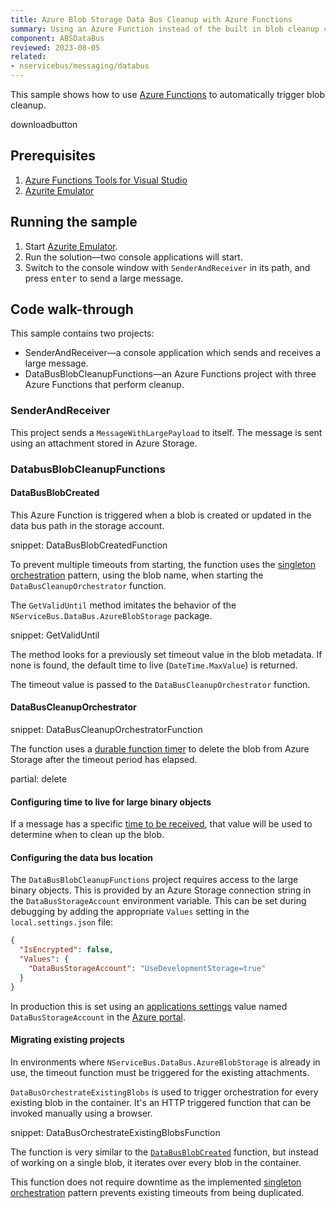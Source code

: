 ```yaml
---
title: Azure Blob Storage Data Bus Cleanup with Azure Functions
summary: Using an Azure Function instead of the built in blob cleanup capabilities.
component: ABSDataBus
reviewed: 2023-08-05
related:
- nservicebus/messaging/databus
---
```


This sample shows how to use [Azure Functions](https://azure.microsoft.com/en-us/services/functions/) to automatically trigger blob cleanup.

downloadbutton

## Prerequisites

1. [Azure Functions Tools for Visual Studio](https://docs.microsoft.com/en-us/azure/azure-functions/functions-develop-vs#prerequisites)
1. [Azurite Emulator](https://learn.microsoft.com/en-us/azure/storage/common/storage-use-azurite?tabs=visual-studio)

## Running the sample

1. Start [Azurite Emulator](https://learn.microsoft.com/en-us/azure/storage/common/storage-use-azurite?tabs=visual-studio).
1. Run the solution—two console applications will start.
1. Switch to the console window with `SenderAndReceiver` in its path, and press <kbd>enter</kbd> to send a large message.

## Code walk-through

This sample contains two projects:

- SenderAndReceiver—a console application which sends and receives a large message.
- DataBusBlobCleanupFunctions—an Azure Functions project with three Azure Functions that perform cleanup.

### SenderAndReceiver

This project sends a `MessageWithLargePayload` to itself. The message is sent using an attachment stored in Azure Storage.

### DatabusBlobCleanupFunctions

#### DataBusBlobCreated

This Azure Function is triggered when a blob is created or updated in the data bus path in the storage account.

snippet: DataBusBlobCreatedFunction

To prevent multiple timeouts from starting, the function uses the [singleton orchestration](https://docs.microsoft.com/en-us/azure/azure-functions/durable-functions-singletons) pattern, using the blob name, when starting the `DataBusCleanupOrchestrator` function.

The `GetValidUntil` method imitates the behavior of the `NServiceBus.DataBus.AzureBlobStorage` package.

snippet: GetValidUntil

The method looks for a previously set timeout value in the blob metadata. If none is found, the default time to live (`DateTime.MaxValue`) is returned.

The timeout value is passed to the `DataBusCleanupOrchestrator` function.

#### DataBusCleanupOrchestrator

snippet: DataBusCleanupOrchestratorFunction

The function uses a [durable function timer](https://docs.microsoft.com/en-us/azure/azure-functions/durable-functions-timers) to delete the blob from Azure Storage after the timeout period has elapsed.

partial: delete

#### Configuring time to live for large binary objects

If a message has a specific [time to be received](/nservicebus/messaging/discard-old-messages.md), that value will be used to determine when to clean up the blob.

#### Configuring the data bus location

The `DataBusBlobCleanupFunctions` project requires access to the large binary objects. This is provided by an Azure Storage connection string in the `DataBusStorageAccount` environment variable. This can be set during debugging by adding the appropriate `Values` setting in the `local.settings.json` file:

```json
{
  "IsEncrypted": false,
  "Values": {
    "DataBusStorageAccount": "UseDevelopmentStorage=true"
  }
}
```

In production this is set using an [applications settings](https://docs.microsoft.com/en-us/azure/azure-functions/functions-how-to-use-azure-function-app-settings#settings) value named `DataBusStorageAccount` in the [Azure portal](https://portal.azure.com).

#### Migrating existing projects

In environments where `NServiceBus.DataBus.AzureBlobStorage` is already in use, the timeout function must be triggered for the existing attachments.

`DataBusOrchestrateExistingBlobs` is used to trigger orchestration for every existing blob in the container. It's an HTTP triggered function that can be invoked manually using a browser.

snippet: DataBusOrchestrateExistingBlobsFunction

The function is very similar to the [`DataBusBlobCreated`](#code-walk-through-databusblobcleanupfunctions-databusblobcreated) function, but instead of working on a single blob, it iterates over every blob in the container.

This function does not require downtime as the implemented [singleton orchestration](https://docs.microsoft.com/en-us/azure/azure-functions/durable-functions-singletons) pattern prevents existing timeouts from being duplicated.
